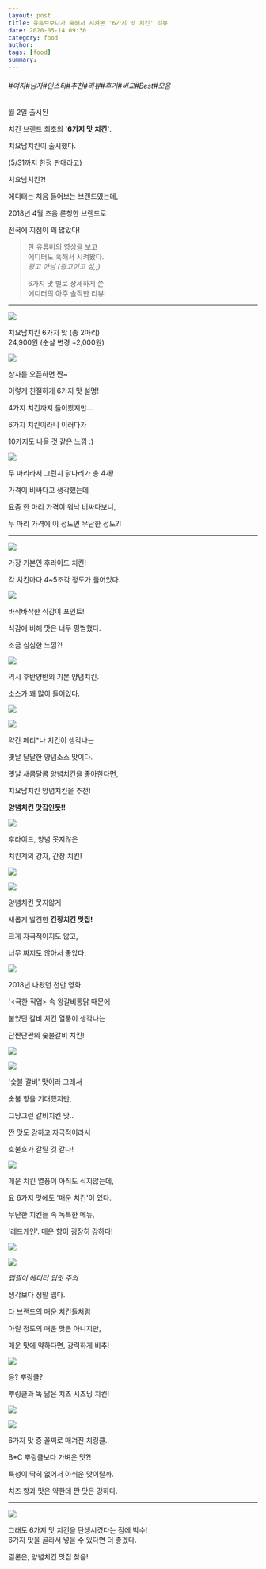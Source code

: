 ```yaml
---
layout: post
title: 유튜브보다가 혹해서 시켜본 '6가지 맛 치킨' 리뷰
date: 2020-05-14 09:30
category: food
author: 
tags: [food]
summary: 
---
```


###### #여자#남자#인스타#추천#리뷰#후기#비교#Best#모음

월 2일 출시된

치킨 브랜드 최초의 **'6가지 맛 치킨'**.

치요남치킨이 출시했다.

(5/31까지 한정 판매라고)

  

치요남치킨?!

에디터는 처음 들어보는 브랜드였는데,

2018년 4월 즈음 론칭한 브랜드로

전국에 지점이 꽤 많았다!

> 한 유튜버의 영상을 보고  
> 에디터도 혹해서 시켜봤다.  
> *광고 아님 (광고이고 싶,,)*  
>   
> 6가지 맛 별로 상세하게 쓴  
> 에디터의 아주 솔직한 리뷰!  

----------

![](https://img1.daumcdn.net/thumb/R720x0/?fname=https%3A%2F%2Ft1.daumcdn.net%2Fliveboard%2Fcemmarketing%2F0b0578701e8b46a697d449ea44b41ab1.JPG)

치요남치킨 6가지 맛 (총 2마리)  
24,900원 (순살 변경 +2,000원)  

![](https://img1.daumcdn.net/thumb/R720x0/?fname=https%3A%2F%2Ft1.daumcdn.net%2Fliveboard%2Fcemmarketing%2F024ed9a7ce414b669681b1b7caf11c78.JPG)

상자를 오픈하면 짠~

이렇게 친절하게 6가지 맛 설명!

  

4가지 치킨까지 들어봤지만...

6가지 치킨이라니 이러다가

10가지도 나올 것 같은 느낌 :)

![](https://img1.daumcdn.net/thumb/R720x0/?fname=https%3A%2F%2Ft1.daumcdn.net%2Fliveboard%2Fcemmarketing%2Ffe4e567be93441c6a84868a9c0f31622.JPG)

두 마리라서 그런지 닭다리가 총 4개!

  

가격이 비싸다고 생각했는데

요즘 한 마리 가격이 워낙 비싸다보니,

두 마리 가격에 이 정도면 무난한 정도?!

----------

![](https://img1.daumcdn.net/thumb/R720x0/?fname=https%3A%2F%2Ft1.daumcdn.net%2Fliveboard%2Fcemmarketing%2Fdd219541e0a849d2b2ed8941ae3fbcb6.JPG)

가장 기본인 후라이드 치킨!

각 치킨마다 4~5조각 정도가 들어있다.

![](https://img1.daumcdn.net/thumb/R720x0/?fname=https%3A%2F%2Ft1.daumcdn.net%2Fliveboard%2Fcemmarketing%2F947703357edb463eb8d0a743d49b6981.JPG)

바삭바삭한 식감이 포인트!  

  

식감에 비해 맛은 너무 평범했다.

조금 심심한 느낌?!

![](https://img1.daumcdn.net/thumb/R720x0/?fname=https%3A%2F%2Ft1.daumcdn.net%2Fliveboard%2Fcemmarketing%2Ffe5d50082c504080bae9e5eda14d2364.JPG)

역시 후반양반의 기본 양념치킨.

소스가 꽤 많이 들어있다.

![](https://t1.daumcdn.net/liveboard/cemmarketing/e5068a36322c4189ab5f7214b9f5fd2a.gif)

![](https://img1.daumcdn.net/thumb/R720x0/?fname=https%3A%2F%2Ft1.daumcdn.net%2Fliveboard%2Fcemmarketing%2F855275a449b14a46b02452e786da9c1e.JPG)

약간 페리*나 치킨이 생각나는

옛날 달달한 양념소스 맛이다.

  

옛날 새콤달콤 양념치킨을 좋아한다면,

치요남치킨 양념치킨을 추천!

**양념치킨 맛집인듯!!**  

![](https://img1.daumcdn.net/thumb/R720x0/?fname=https%3A%2F%2Ft1.daumcdn.net%2Fliveboard%2Fcemmarketing%2Ff81372ed38e14bec8bed9c4b15e0a237.JPG)

후라이드, 양념 못지않은

치킨계의 강자, 간장 치킨!

![](https://t1.daumcdn.net/liveboard/cemmarketing/71ead8dff4d24ea78a6405cd28a77164.gif)

![](https://img1.daumcdn.net/thumb/R720x0/?fname=https%3A%2F%2Ft1.daumcdn.net%2Fliveboard%2Fcemmarketing%2F5357cd531b0f4d06b26a4012d6124a1e.JPG)

양념치킨 못지않게

새롭게 발견한  **간장치킨 맛집!**

  

크게 자극적이지도 않고,

너무 짜지도 않아서 좋았다.

![](https://img1.daumcdn.net/thumb/R720x0/?fname=https%3A%2F%2Ft1.daumcdn.net%2Fliveboard%2Fcemmarketing%2Fb318a14199ae4518a91f3b08a1c62a42.JPG)

2018년 나왔던 천만 영화

'<극한 직업> 속 왕갈비통닭 때문에

불었던 갈비 치킨 열풍이 생각나는

단짠단짠의 숯불갈비 치킨!

![](https://t1.daumcdn.net/liveboard/cemmarketing/30ce23290e164ed6a99d8f088521160a.gif)

![](https://img1.daumcdn.net/thumb/R720x0/?fname=https%3A%2F%2Ft1.daumcdn.net%2Fliveboard%2Fcemmarketing%2F416be1c7ae1149f6b67f80ead57b3571.JPG)

'숯불 갈비' 맛이라 그래서

숯불 향을 기대했지만,

그냥그런 갈비치킨 맛..

  

짠 맛도 강하고 자극적이라서

호불호가 갈릴 것 같다!

![](https://img1.daumcdn.net/thumb/R720x0/?fname=https%3A%2F%2Ft1.daumcdn.net%2Fliveboard%2Fcemmarketing%2F5738d9eafdfb4e11aca70c7aad20646e.JPG)

매운 치킨 열풍이 아직도 식지않는데,

요 6가지 맛에도 '매운 치킨'이 있다.

  

무난한 치킨들 속 독특한 메뉴,

'레드케인'. 매운 향이 굉장히 강하다!

![](https://t1.daumcdn.net/liveboard/cemmarketing/a066a1e120504816b538eee49af62c85.gif)

![](https://img1.daumcdn.net/thumb/R720x0/?fname=https%3A%2F%2Ft1.daumcdn.net%2Fliveboard%2Fcemmarketing%2F963d8c50031a4894bbc7d727bfd12ec7.JPG)

*맵찔이 에디터 입맛 주의*

  

생각보다 정말 맵다.

타 브랜드의 매운 치킨들처럼

아릴 정도의 매운 맛은 아니지만,

매운 맛에 약하다면, 강력하게 비추!

![](https://img1.daumcdn.net/thumb/R720x0/?fname=https%3A%2F%2Ft1.daumcdn.net%2Fliveboard%2Fcemmarketing%2F0588a83e5c5e45a6af68d80267933ee2.JPG)

응? 뿌링클?

뿌링클과 똑 닮은 치즈 시즈닝 치킨!

![](https://t1.daumcdn.net/liveboard/cemmarketing/54cebb632cb746d7a95ab12f1a6c5abf.gif)

![](https://img1.daumcdn.net/thumb/R720x0/?fname=https%3A%2F%2Ft1.daumcdn.net%2Fliveboard%2Fcemmarketing%2F6f965547e1674d39860b6f608d4762e6.JPG)

6가지 맛 중 꼴찌로 매겨진 치링클..

B*C 뿌링클보다 가벼운 맛?!

  

특성이 딱히 없어서 아쉬운 맛이랄까.

치즈 향과 맛은 약한데 짠 맛은 강하다.

----------

![](https://img1.daumcdn.net/thumb/R720x0/?fname=https%3A%2F%2Ft1.daumcdn.net%2Fliveboard%2Fcemmarketing%2F947d1925b3c44c5898d569359ae97de4.JPG)

그래도 6가지 맛 치킨을 탄생시켰다는 점에 박수!  
6가지 맛을 골라서 넣을 수 있다면 더 좋겠다.  
  
결론은, 양념치킨 맛집 찾음!